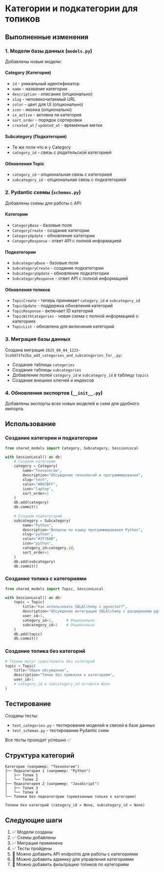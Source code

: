 # Категории и подкатегории для топиков

## Выполненные изменения

### 1. Модели базы данных (`models.py`)

Добавлены новые модели:

#### Category (Категория)
- `id` - уникальный идентификатор 
- `name` - название категории
- `description` - описание (опционально)
- `slug` - человекочитаемый URL
- `color` - цвет для UI (опционально)
- `icon` - иконка (опционально) 
- `is_active` - активна ли категория
- `sort_order` - порядок сортировки
- `created_at` / `updated_at` - временные метки

#### Subcategory (Подкатегория)
- Те же поля что и у Category
- `category_id` - связь с родительской категорией

#### Обновления Topic
- `category_id` - опциональная связь с категорией
- `subcategory_id` - опциональная связь с подкатегорией

### 2. Pydantic схемы (`schemas.py`)

Добавлены схемы для работы с API:

#### Категории
- `CategoryBase` - базовые поля
- `CategoryCreate` - создание категории  
- `CategoryUpdate` - обновление категории
- `CategoryResponse` - ответ API с полной информацией

#### Подкатегории
- `SubcategoryBase` - базовые поля
- `SubcategoryCreate` - создание подкатегории
- `SubcategoryUpdate` - обновление подкатегории  
- `SubcategoryResponse` - ответ API с полной информацией

#### Обновления топиков
- `TopicCreate` - теперь принимает `category_id` и `subcategory_id`
- `TopicUpdate` - поддержка обновления категорий
- `TopicResponse` - включает ID категорий
- `TopicWithCategories` - новая схема с полной информацией о категориях
- `TopicList` - обновлена для включения категорий

### 3. Миграция базы данных

Создана миграция `2025_08_04_1223-3ca9d72fe2ba_add_categories_and_subcategories_for_.py`:

- Создание таблицы `categories`
- Создание таблицы `subcategories` 
- Добавление полей `category_id` и `subcategory_id` в таблицу `topics`
- Создание внешних ключей и индексов

### 4. Обновления экспортов (`__init__.py`)

Добавлены экспорты всех новых моделей и схем для удобного импорта.

## Использование

### Создание категории и подкатегории

```python
from shared_models import Category, Subcategory, SessionLocal

with SessionLocal() as db:
    # Создаем категорию
    category = Category(
        name="Технологии",
        description="Обсуждение технологий и программирования",
        slug="tech",
        color="#007BFF",
        icon="laptop",
        sort_order=1
    )
    db.add(category)
    db.commit()
    
    # Создаем подкатегорию
    subcategory = Subcategory(
        name="Python",
        description="Вопросы по языку программирования Python",
        slug="python",
        color="#3776AB", 
        icon="python",
        category_id=category.id,
        sort_order=1
    )
    db.add(subcategory)
    db.commit()
```

### Создание топика с категориями

```python
from shared_models import Topic, SessionLocal

with SessionLocal() as db:
    topic = Topic(
        title="Как использовать SQLAlchemy с pgvector?",
        description="Обсуждение интеграции SQLAlchemy с расширением pgvector",
        user_id=1,
        category_id=1,      # Опционально
        subcategory_id=1    # Опционально
    )
    db.add(topic)
    db.commit()
```

### Создание топика без категорий

```python
# Топики могут существовать без категорий
topic = Topic(
    title="Общее обсуждение",
    description="Топик без привязки к категориям",
    user_id=1
    # category_id и subcategory_id остаются None
)
```

## Тестирование

Созданы тесты:

- `test_categories.py` - тестирование моделей и связей в базе данных
- `test_schemas.py` - тестирование Pydantic схем

Все тесты проходят успешно ✅

## Структура категорий

```
Категория (например: "Технологии")
├── Подкатегория 1 (например: "Python")
│   ├── Топик 1
│   └── Топик 2
├── Подкатегория 2 (например: "JavaScript")
│   ├── Топик 3
│   └── Топик 4
└── Топики без подкатегории (привязанные только к категории)

Топики без категорий (category_id = None, subcategory_id = None)
```

## Следующие шаги

1. ✅ Модели созданы
2. ✅ Схемы добавлены  
3. ✅ Миграция применена
4. ✅ Тесты пройдены
5. 🔄 Можно добавить API endpoints для работы с категориями
6. 🔄 Можно добавить админку для управления категориями
7. 🔄 Можно добавить фильтрацию топиков по категориям
